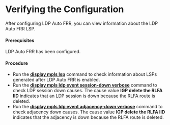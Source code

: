 Verifying the Configuration
===========================

After configuring LDP Auto FRR, you can view information about the LDP Auto FRR LSP.

#### Prerequisites

LDP Auto FRR has been configured.
#### Procedure

* Run the [**display mpls lsp**](cmdqueryname=display+mpls+lsp) command to check information about LSPs generated after LDP Auto FRR is enabled.
* Run the [**display mpls ldp event session-down verbose**](cmdqueryname=display+mpls+ldp+event+session-down+verbose) command to check LDP session down causes. The cause value **IGP delete the RLFA IID** indicates that an LDP session is down because the RLFA route is deleted.
* Run the [**display mpls ldp event adjacency-down verbose**](cmdqueryname=display+mpls+ldp+event+adjacency-down+verbose) command to check adjacency down causes. The cause value **IGP delete the RLFA IID** indicates that the adjacency is down because the RLFA route is deleted.